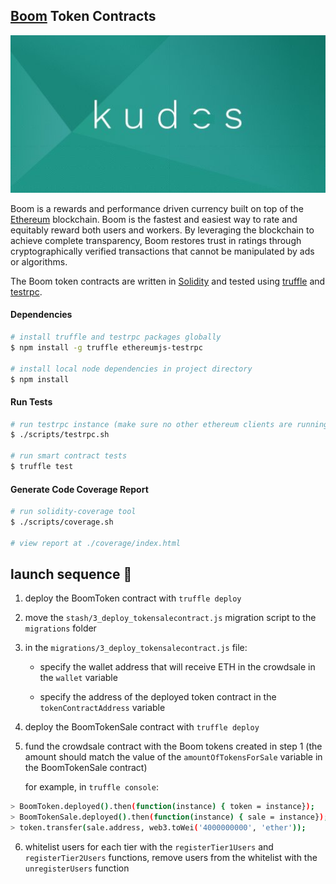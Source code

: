 ## [Boom][kudos] Token Contracts

![Boom](kudos.jpg)

Boom is a rewards and performance driven currency built on top of the [Ethereum][ethereum] blockchain. Boom is the fastest and easiest way to rate and equitably reward both users and workers. By leveraging the blockchain to achieve complete transparency, Boom restores trust in ratings through cryptographically verified transactions that cannot be manipulated by ads or algorithms.

The Boom token contracts are written in [Solidity][solidity] and tested using [truffle][truffle] and [testrpc][testrpc].

#### Dependencies

```bash
# install truffle and testrpc packages globally
$ npm install -g truffle ethereumjs-testrpc

# install local node dependencies in project directory
$ npm install
```

#### Run Tests

```bash
# run testrpc instance (make sure no other ethereum clients are running)
$ ./scripts/testrpc.sh

# run smart contract tests
$ truffle test
```

#### Generate Code Coverage Report

```bash
# run solidity-coverage tool
$ ./scripts/coverage.sh

# view report at ./coverage/index.html
```

## launch sequence 🚀

1. deploy the BoomToken contract with `truffle deploy`

2. move the `stash/3_deploy_tokensalecontract.js` migration script to the `migrations` folder

3. in the `migrations/3_deploy_tokensalecontract.js` file:

   - specify the wallet address that will receive ETH in the crowdsale in the `wallet` variable

   - specify the address of the deployed token contract in the `tokenContractAddress` variable

4. deploy the BoomTokenSale contract with `truffle deploy`

5. fund the crowdsale contract with the Boom tokens created in step 1 (the amount should match the value of the `amountOfTokensForSale` variable in the BoomTokenSale contract)

   for example, in `truffle console`:
```bash
> BoomToken.deployed().then(function(instance) { token = instance});
> BoomTokenSale.deployed().then(function(instance) { sale = instance});
> token.transfer(sale.address, web3.toWei('4000000000', 'ether'));
```

6. whitelist users for each tier with the `registerTier1Users` and `registerTier2Users` functions, remove users from the whitelist with the `unregisterUsers` function


[kudos]: https://www.kudosproject.com/
[ethereum]: https://www.ethereum.org/

[solidity]: https://solidity.readthedocs.io/en/develop/
[truffle]: http://truffleframework.com/
[testrpc]: https://github.com/ethereumjs/testrpc
